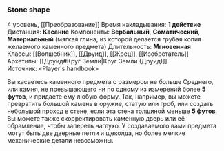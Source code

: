 ### Stone shape
4 уровень, [[Преобразование]]
Время накладывания: **1 действие**
Дистанция: **Касание**
Компоненты: **Вербальный**, **Соматический**, **Материальный** (мягкая глина, из которой делается грубая копия желаемого каменного предмета)
Длительность: **Мгновенная**
Классы: [[Волшебник]], [[Друид]], [[Жрец]], [[Изобретатель]]
Архетипы: [[Друид#Круг Земли|Круг Земли (Друид)]]
Источник: «Player's handbook»

Вы касаетесь каменного предмета с размером не больше Среднего, или камня, не превышающего ни по одному из измерений более **5 футов**, и придаете ему любую форму. Так, например, вы можете превратить большой камень в оружие, статую или гроб, или создать небольшой проход в стене, если эта стена толщиной меньше **5 футов**. Вы можете также скорректировать каменную дверь или её обрамление, чтобы запереть наглухо. У создаваемого вами предмета могут быть две дверные петли и щеколда, но более мелкие механические детали невозможны.